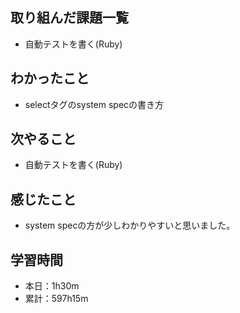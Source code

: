 ## 取り組んだ課題一覧
- 自動テストを書く(Ruby)
## わかったこと
- selectタグのsystem specの書き方
## 次やること
- 自動テストを書く(Ruby)
## 感じたこと
- system specの方が少しわかりやすいと思いました。
## 学習時間
- 本日：1h30m
- 累計：597h15m

